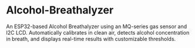 # Alcohol-Breathalyzer
An ESP32-based Alcohol Breathalyzer using an MQ-series gas sensor and I2C LCD. Automatically calibrates in clean air, detects alcohol concentration in breath, and displays real-time results with customizable thresholds.
